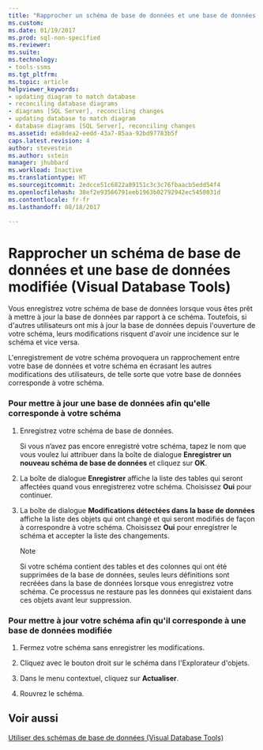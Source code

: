 ```yaml
---
title: "Rapprocher un schéma de base de données et une base de données modifiée | Microsoft Docs"
ms.custom: 
ms.date: 01/19/2017
ms.prod: sql-non-specified
ms.reviewer: 
ms.suite: 
ms.technology:
- tools-ssms
ms.tgt_pltfrm: 
ms.topic: article
helpviewer_keywords:
- updating diagram to match database
- reconciling database diagrams
- diagrams [SQL Server], reconciling changes
- updating database to match diagram
- database diagrams [SQL Server], reconciling changes
ms.assetid: eda8dea2-eedd-43a7-85aa-92bd97783b5f
caps.latest.revision: 4
author: stevestein
ms.author: sstein
manager: jhubbard
ms.workload: Inactive
ms.translationtype: HT
ms.sourcegitcommit: 2edcce51c6822a89151c3c3c76fbaacb5edd54f4
ms.openlocfilehash: 38ef2e93566791eeb1963b02792942ec5450031d
ms.contentlocale: fr-fr
ms.lasthandoff: 08/18/2017

---
```

# <a name="reconcile-a-database-diagram-with-a-modified-database-visual-database-tools"></a>Rapprocher un schéma de base de données et une base de données modifiée (Visual Database Tools)
Vous enregistrez votre schéma de base de données lorsque vous êtes prêt à mettre à jour la base de données par rapport à ce schéma. Toutefois, si d'autres utilisateurs ont mis à jour la base de données depuis l'ouverture de votre schéma, leurs modifications risquent d'avoir une incidence sur le schéma et vice versa.  
  
L'enregistrement de votre schéma provoquera un rapprochement entre votre base de données et votre schéma en écrasant les autres modifications des utilisateurs, de telle sorte que votre base de données corresponde à votre schéma.  
  
### <a name="to-update-a-database-to-match-your-diagram"></a>Pour mettre à jour une base de données afin qu'elle corresponde à votre schéma  
  
1.  Enregistrez votre schéma de base de données.  
  
    Si vous n’avez pas encore enregistré votre schéma, tapez le nom que vous voulez lui attribuer dans la boîte de dialogue **Enregistrer un nouveau schéma de base de données** et cliquez sur **OK**.  
  
2.  La boîte de dialogue **Enregistrer** affiche la liste des tables qui seront affectées quand vous enregistrerez votre schéma. Choisissez **Oui** pour continuer.  
  
3.  La boîte de dialogue **Modifications détectées dans la base de données** affiche la liste des objets qui ont changé et qui seront modifiés de façon à correspondre à votre schéma. Choisissez **Oui** pour enregistrer le schéma et accepter la liste des changements.  
  
    > [!NOTE]  
    > Si votre schéma contient des tables et des colonnes qui ont été supprimées de la base de données, seules leurs définitions sont recréées dans la base de données lorsque vous enregistrez votre schéma. Ce processus ne restaure pas les données qui existaient dans ces objets avant leur suppression.  
  
### <a name="to-update-your-diagram-to-match-a-modified-database"></a>Pour mettre à jour votre schéma afin qu'il corresponde à une base de données modifiée  
  
1.  Fermez votre schéma sans enregistrer les modifications.  
  
2.  Cliquez avec le bouton droit sur le schéma dans l'Explorateur d'objets.  
  
3.  Dans le menu contextuel, cliquez sur **Actualiser**.  
  
4.  Rouvrez le schéma.  
  
## <a name="see-also"></a>Voir aussi  
[Utiliser des schémas de base de données &#40;Visual Database Tools&#41;](../../ssms/visual-db-tools/work-with-database-diagrams-visual-database-tools.md)  
  

